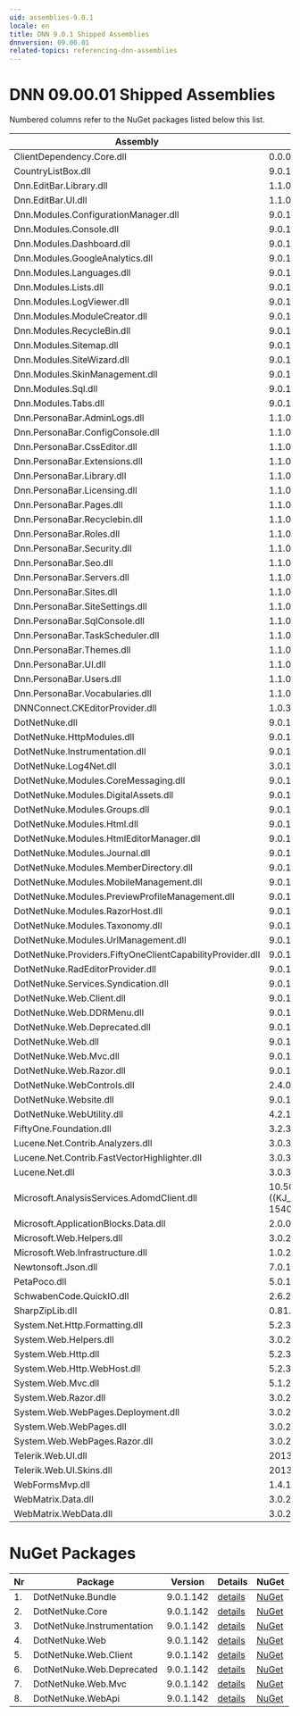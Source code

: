 ```yaml
---
uid: assemblies-9.0.1
locale: en
title: DNN 9.0.1 Shipped Assemblies
dnnversion: 09.00.01
related-topics: referencing-dnn-assemblies
---
```


# DNN 09.00.01 Shipped Assemblies

Numbered columns refer to the NuGet packages listed below this list.

|**Assembly**|**Version**|#1|#2|#3|#4|#5|#6|#7|#8|
|---|---|---|---|---|---|---|---|---|---|
|ClientDependency.Core.dll|0.0.0.0|1| | | | | | | |
|CountryListBox.dll|9.0.1.142| | | | | | | | |
|Dnn.EditBar.Library.dll|1.1.0.0| | | | | | | | |
|Dnn.EditBar.UI.dll|1.1.0.0| | | | | | | | |
|Dnn.Modules.ConfigurationManager.dll|9.0.1.142| | | | | | | | |
|Dnn.Modules.Console.dll|9.0.1.142| | | | | | | | |
|Dnn.Modules.Dashboard.dll|9.0.1.142| | | | | | | | |
|Dnn.Modules.GoogleAnalytics.dll|9.0.1.142| | | | | | | | |
|Dnn.Modules.Languages.dll|9.0.1.142| | | | | | | | |
|Dnn.Modules.Lists.dll|9.0.1.142| | | | | | | | |
|Dnn.Modules.LogViewer.dll|9.0.1.142| | | | | | | | |
|Dnn.Modules.ModuleCreator.dll|9.0.1.142| | | | | | | | |
|Dnn.Modules.RecycleBin.dll|9.0.1.142| | | | | | | | |
|Dnn.Modules.Sitemap.dll|9.0.1.142| | | | | | | | |
|Dnn.Modules.SiteWizard.dll|9.0.1.142| | | | | | | | |
|Dnn.Modules.SkinManagement.dll|9.0.1.142| | | | | | | | |
|Dnn.Modules.Sql.dll|9.0.1.142| | | | | | | | |
|Dnn.Modules.Tabs.dll|9.0.1.142| | | | | | | | |
|Dnn.PersonaBar.AdminLogs.dll|1.1.0.0| | | | | | | | |
|Dnn.PersonaBar.ConfigConsole.dll|1.1.0.0| | | | | | | | |
|Dnn.PersonaBar.CssEditor.dll|1.1.0.0| | | | | | | | |
|Dnn.PersonaBar.Extensions.dll|1.1.0.0| | | | | | | | |
|Dnn.PersonaBar.Library.dll|1.1.0.0| | | | | | | | |
|Dnn.PersonaBar.Licensing.dll|1.1.0.0| | | | | | | | |
|Dnn.PersonaBar.Pages.dll|1.1.0.0| | | | | | | | |
|Dnn.PersonaBar.Recyclebin.dll|1.1.0.0| | | | | | | | |
|Dnn.PersonaBar.Roles.dll|1.1.0.0| | | | | | | | |
|Dnn.PersonaBar.Security.dll|1.1.0.0| | | | | | | | |
|Dnn.PersonaBar.Seo.dll|1.1.0.0| | | | | | | | |
|Dnn.PersonaBar.Servers.dll|1.1.0.0| | | | | | | | |
|Dnn.PersonaBar.Sites.dll|1.1.0.0| | | | | | | | |
|Dnn.PersonaBar.SiteSettings.dll|1.1.0.0| | | | | | | | |
|Dnn.PersonaBar.SqlConsole.dll|1.1.0.0| | | | | | | | |
|Dnn.PersonaBar.TaskScheduler.dll|1.1.0.0| | | | | | | | |
|Dnn.PersonaBar.Themes.dll|1.1.0.0| | | | | | | | |
|Dnn.PersonaBar.UI.dll|1.1.0.0| | | | | | | | |
|Dnn.PersonaBar.Users.dll|1.1.0.0| | | | | | | | |
|Dnn.PersonaBar.Vocabularies.dll|1.1.0.0| | | | | | | | |
|DNNConnect.CKEditorProvider.dll|1.0.3| | | | | | | | |
|DotNetNuke.dll|9.0.1.142|1|2| | | | | | |
|DotNetNuke.HttpModules.dll|9.0.1.142|1| | | | | | | |
|DotNetNuke.Instrumentation.dll|9.0.1.142|1| |3| | | | | |
|DotNetNuke.Log4Net.dll|3.0.1.0|1| |3| | | | | |
|DotNetNuke.Modules.CoreMessaging.dll|9.0.1.142| | | | | | | | |
|DotNetNuke.Modules.DigitalAssets.dll|9.0.1.142|1| | | | | | | |
|DotNetNuke.Modules.Groups.dll|9.0.1.142| | | | | | | | |
|DotNetNuke.Modules.Html.dll|9.0.1.142| | | | | | | | |
|DotNetNuke.Modules.HtmlEditorManager.dll|9.0.1.142| | | | | | | | |
|DotNetNuke.Modules.Journal.dll|9.0.1.142| | | | | | | | |
|DotNetNuke.Modules.MemberDirectory.dll|9.0.1.142| | | | | | | | |
|DotNetNuke.Modules.MobileManagement.dll|9.0.1.142| | | | | | | | |
|DotNetNuke.Modules.PreviewProfileManagement.dll|9.0.1.142| | | | | | | | |
|DotNetNuke.Modules.RazorHost.dll|9.0.1.142| | | | | | | | |
|DotNetNuke.Modules.Taxonomy.dll|9.0.1.142| | | | | | | | |
|DotNetNuke.Modules.UrlManagement.dll|9.0.1.142|1| | | | | | | |
|DotNetNuke.Providers.FiftyOneClientCapabilityProvider.dll|9.0.1.142| | | | | | | | |
|DotNetNuke.RadEditorProvider.dll|9.0.1.142| | | | | | | | |
|DotNetNuke.Services.Syndication.dll|9.0.1.142| | | | | | | | |
|DotNetNuke.Web.Client.dll|9.0.1.142|1| | | |5| | | |
|DotNetNuke.Web.DDRMenu.dll|9.0.1.142| | | | | | | | |
|DotNetNuke.Web.Deprecated.dll|9.0.1.142|1| | | | |6| | |
|DotNetNuke.Web.dll|9.0.1.142|1| | |4| |6|7|8|
|DotNetNuke.Web.Mvc.dll|9.0.1.142|1| | | | | |7| |
|DotNetNuke.Web.Razor.dll|9.0.1.142| | | | | | | | |
|DotNetNuke.WebControls.dll|2.4.0.598|1| | | | | | | |
|DotNetNuke.Website.dll|9.0.1.142| | | | | | | | |
|DotNetNuke.WebUtility.dll|4.2.1.783|1| | |4| |6|7| |
|FiftyOne.Foundation.dll|3.2.3.2|1| | | | | | | |
|Lucene.Net.Contrib.Analyzers.dll|3.0.3| | | | | | | | |
|Lucene.Net.Contrib.FastVectorHighlighter.dll|3.0.3| | | | | | | | |
|Lucene.Net.dll|3.0.3.0| | | | | | | | |
|Microsoft.AnalysisServices.AdomdClient.dll|10.50.1600.1 ((KJ_RTM).100402-1540 )| | | | | | | | |
|Microsoft.ApplicationBlocks.Data.dll|2.0.0.0|1|2| | | | | | |
|Microsoft.Web.Helpers.dll|3.0.20129.0| | | | | | | | |
|Microsoft.Web.Infrastructure.dll|1.0.20105.407| | | | | | | | |
|Newtonsoft.Json.dll|7.0.1.18622| | | | | | | | |
|PetaPoco.dll|5.0.1.17400| | | | | | | | |
|SchwabenCode.QuickIO.dll|2.6.2.0| | | | | | | | |
|SharpZipLib.dll|0.81.0.1407| | | | | | | | |
|System.Net.Http.Formatting.dll|5.2.30128.0| | | | | | | | |
|System.Web.Helpers.dll|3.0.20129.0| | | | | | | | |
|System.Web.Http.dll|5.2.30128.0| | | | | | | | |
|System.Web.Http.WebHost.dll|5.2.30128.0| | | | | | | | |
|System.Web.Mvc.dll|5.1.20129.0| | | | | | | | |
|System.Web.Razor.dll|3.0.20129.0| | | | | | | | |
|System.Web.WebPages.Deployment.dll|3.0.20129.0| | | | | | | | |
|System.Web.WebPages.dll|3.0.20129.0| | | | | | | | |
|System.Web.WebPages.Razor.dll|3.0.20129.0| | | | | | | | |
|Telerik.Web.UI.dll|2013.2.717.40|1| | | | |6| | |
|Telerik.Web.UI.Skins.dll|2013.2.717.40| | | | | | | | |
|WebFormsMvp.dll|1.4.1.0| | | | | | | | |
|WebMatrix.Data.dll|3.0.20129.0| | | | | | | | |
|WebMatrix.WebData.dll|3.0.20129.0| | | | | | | | |

# NuGet Packages

|**Nr**|**Package**|**Version**|Details|NuGet|
|---|---|---|---|---|
|1.|DotNetNuke.Bundle|9.0.1.142|[details](xref:nuget-DotNetNuke.Bundle-9.0.1.142)|[NuGet](https://www.nuget.org/packages/DotNetNuke.Bundle/9.0.1.142)|
|2.|DotNetNuke.Core|9.0.1.142|[details](xref:nuget-DotNetNuke.Core-9.0.1.142)|[NuGet](https://www.nuget.org/packages/DotNetNuke.Core/9.0.1.142)|
|3.|DotNetNuke.Instrumentation|9.0.1.142|[details](xref:nuget-DotNetNuke.Instrumentation-9.0.1.142)|[NuGet](https://www.nuget.org/packages/DotNetNuke.Instrumentation/9.0.1.142)|
|4.|DotNetNuke.Web|9.0.1.142|[details](xref:nuget-DotNetNuke.Web-9.0.1.142)|[NuGet](https://www.nuget.org/packages/DotNetNuke.Web/9.0.1.142)|
|5.|DotNetNuke.Web.Client|9.0.1.142|[details](xref:nuget-DotNetNuke.Web.Client-9.0.1.142)|[NuGet](https://www.nuget.org/packages/DotNetNuke.Web.Client/9.0.1.142)|
|6.|DotNetNuke.Web.Deprecated|9.0.1.142|[details](xref:nuget-DotNetNuke.Web.Deprecated-9.0.1.142)|[NuGet](https://www.nuget.org/packages/DotNetNuke.Web.Deprecated/9.0.1.142)|
|7.|DotNetNuke.Web.Mvc|9.0.1.142|[details](xref:nuget-DotNetNuke.Web.Mvc-9.0.1.142)|[NuGet](https://www.nuget.org/packages/DotNetNuke.Web.Mvc/9.0.1.142)|
|8.|DotNetNuke.WebApi|9.0.1.142|[details](xref:nuget-DotNetNuke.WebApi-9.0.1.142)|[NuGet](https://www.nuget.org/packages/DotNetNuke.WebApi/9.0.1.142)|


